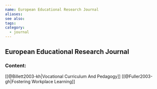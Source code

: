```yaml
---
name: European Educational Research Journal
aliases:
see also:
tags:
category:
  - journal
---
```


## European Educational Research Journal

### Content:
[[@Billett2003-kh|Vocational Curriculum And Pedagogy]]
[[@Fuller2003-gh|Fostering Workplace Learning]]